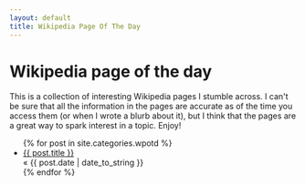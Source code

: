 ```yaml
---
layout: default
title: Wikipedia Page Of The Day
---
```


<h1>Wikipedia page of the day</h1>

<p>
    This is a collection of interesting Wikipedia pages I stumble across. I
    can't be sure that all the information in the pages are accurate as of the time
    you access them (or when I wrote a blurb about it), but I think that the pages
    are a great way to spark interest in a topic. Enjoy!
</p>

<ul class="posts">
    {% for post in site.categories.wpotd %}
    <li>
        <a href="{{ post.url }}">{{ post.title }}</a>
        <div>&laquo; <span class="date">{{ post.date | date_to_string }}</span></div>
    </li>
    {% endfor %}
</ul>


